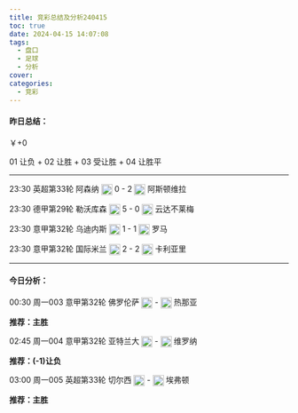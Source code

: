 ```yaml
---
title: 竞彩总结及分析240415
toc: true
date: 2024-04-15 14:07:08
tags:
  - 盘口
  - 足球
  - 分析
cover:
categories:
  - 竞彩
---
```


#### 昨日总结：

￥+0

01 让负 + 02 让胜 + 03 受让胜 + 04 让胜平

----

23:30 英超第33轮 阿森纳 <img src="img/阿森纳.png" style="height: 20px;vertical-align: middle;"> 0 - 2 <img src="img/阿斯顿维拉.png" style="height: 20px;vertical-align: middle;"> 阿斯顿维拉

23:30  德甲第29轮 勒沃库森 <img src="https://duihui.duoduocdn.com/zuqiu/zq_leiwokusen_816343.png" style="height: 20px;vertical-align: middle;"> 5 - 0 <img src="https://duihui.duoduocdn.com/zuqiu/bulaimei.png" style="height: 20px;vertical-align: middle;"> 云达不莱梅

23:30 意甲第32轮 乌迪内斯 <img src="https://duihui.duoduocdn.com/zuqiu/zq_wudineisi_561175.png" style="height: 20px;vertical-align: middle;"> 1 - 1 <img src="https://duihui.duoduocdn.com/zuqiu/zq_luoma_450609.png" style="height: 20px;vertical-align: middle;"> 罗马

23:30 意甲第32轮 国际米兰 <img src="https://duihui.duoduocdn.com/zuqiu/zq_guojimilan_127675.png" style="height: 20px;vertical-align: middle;"> 2 - 2 <img src="https://duihui.duoduocdn.com/zuqiu/zq_kaliyali_741269.png" style="height: 20px;vertical-align: middle;"> 卡利亚里

-----

#### 今日分析：

00:30 周一003 意甲第32轮 佛罗伦萨 <img src="https://duihui.duoduocdn.com/zuqiu/zq_foluolunsa_105355.png" style="height: 20px;vertical-align: middle;" > - <img src="https://duihui.duoduocdn.com/zuqiu/zq_renaya_795987.png" style="height: 20px;vertical-align: middle;"> 热那亚

**推荐：主胜**

02:45 周一004 意甲第32轮 亚特兰大 <img src="https://duihui.duoduocdn.com/zuqiu/zq_yatelanda_332382.png" style="height: 20px;vertical-align: middle;" > - <img src="https://duihui.duoduocdn.com/zuqiu/zq_weiluona_760525.png" style="height: 20px;vertical-align: middle;"> 维罗纳

**推荐：(-1)让负**

03:00 周一005 英超第33轮 切尔西 <img src="https://duihui.duoduocdn.com/zuqiu/zq_qieerxi_007957.png" style="height: 20px;vertical-align: middle;" > - <img src="https://duihui.duoduocdn.com/zuqiu/zq_aifudun_288901.png" style="height: 20px;vertical-align: middle;"> 埃弗顿

**推荐：主胜**
